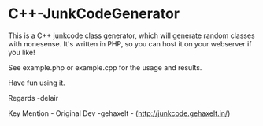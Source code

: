 C++-JunkCodeGenerator
========================

This is a C++ junkcode class generator, which will generate random classes with nonesense.
It's written in PHP, so you can host it on your webserver if you like!

See example.php or example.cpp for the usage and results.



Have fun using it.

Regards
-delair

Key Mention - Original Dev
-gehaxelt - (http://junkcode.gehaxelt.in/)

